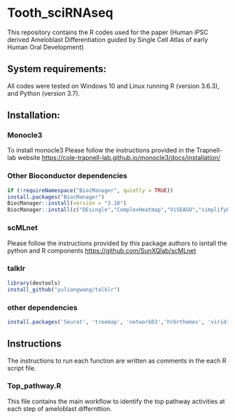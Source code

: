 # Tooth_sciRNAseq
This repository contains the R codes used for the paper (Human iPSC derived Ameloblast Differentiation guided by Single Cell Atlas of early Human Oral Development)

## System requirements:
All codes were tested on Windows 10 and Linux running R (version	3.6.3), and Python (version 3.7).

## Installation:
### Monocle3
To install monocle3 Please follow the instructions provided in the Trapnell-lab website https://cole-trapnell-lab.github.io/monocle3/docs/installation/


### Other Bioconductor dependencies 
```r
if (!requireNamespace("BiocManager", quietly = TRUE))
install.packages("BiocManager")
BiocManager::install(version = "3.10")
BiocManager::install(c("DEsingle","ComplexHeatmap","ViSEAGO","simplifyEnrichment","BiocParallel"))
```

### scMLnet 
Please follow the instructions provided by this package authors to isntall the python and R components https://github.com/SunXQlab/scMLnet

### talklr
```r
library(devtools)
install_github("yuliangwang/talklr")
```

### other dependencies 
```r
install.packages('Seurat', 'treemap', 'networkD3','hrbrthemes', 'viridis', 'patchwork', 'circlize','tidyverse','tidyr','rliger','pheatmap','stringr', 'igraph','RColorBrewer','gridExtra','reshape2','ggtext')
```

## Instructions
The instructions to run each function are written as comments in the each R script file.

### Top_pathway.R
This file contains the main workflow to identify the top pathway activities at each step of ameloblast differnttion.
